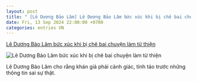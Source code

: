```yaml
---
layout: post
title: " [Lê Dương Bảo Lâm] Lê Dương Bảo Lâm bức xúc khi bị chê bai chuyện làm từ thiện"
date: Fri, 13 Sep 2024 22:00:00 +0700
categories: entries VN
---
```

[Lê Dương Bảo Lâm bức xúc khi bị chê bai chuyện làm từ thiện](https://www.saostar.vn/sao-va-doi-song/le-duong-bao-lam-buc-xuc-khi-bi-che-bai-chuyen-lam-tu-thien-202409141702599274.html)

![Lê Dương Bảo Lâm bức xúc khi bị chê bai chuyện làm từ thiện](https://ss-images.saostar.vn/fb1200png_2/2024/9/14/pc/1726302375851/cecl4aurm91-k12kh3fyuu2-y7reclpv593.jpg/fbsscover.png)

Lê Dương Bảo Lâm cho rằng khán giả phải cảnh giác, tỉnh táo trước những thông tin sai sự thật.

